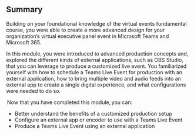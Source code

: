 ## Summary
Building on your foundational knowledge of the virtual events fundamental course, you were able to create a more advanced design for your organization’s virtual executive panel event in Microsoft Teams and Microsoft 365.  

In this module, you were introduced to advanced production concepts and, explored the different kinds of external applications, such as OBS Studio, that you can leverage to produce a customized live event. You familiarized yourself with how to schedule a Teams Live Event for production with an external application, how to bring multiple video and audio feeds into an external app to create a single digital experience, and what configurations were needed to do so.   

 Now that you have completed this module, you can:
- Better understand the benefits of a customized production setup 
- Configure an external app or encoder to use with a Teams Live Event 
- Produce a Teams Live Event using an external application 